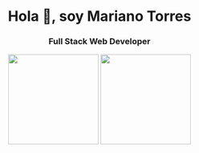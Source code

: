 <h1 align="center">Hola 👋, soy Mariano Torres</h1>
<h3 align="center">Full Stack Web Developer</h3>
<div align="center" gap="5px"> 
  <img height="180em" src="https://github-readme-stats.vercel.app/api?username=marianoitorres&show_icons=true&theme=dark">
  <img height="180em" src="https://github-readme-stats.vercel.app/api/top-langs/?username=marianoitorres&layout=compact&langs_count=16&theme=dark">
</div>
